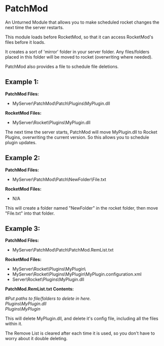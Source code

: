 # PatchMod
An Unturned Module that allows you to make scheduled rocket changes the next time the server restarts.

This module loads before RocketMod, so that it can access RocketMod's files before it loads.

It creates a sort of 'mirror' folder in your server folder. Any files/folders placed in this folder will be moved to rocket (overwriting where needed).

PatchMod also provides a file to schedule file deletions.


## Example 1:

<b>PatchMod Files:</b>

<ul><li>MyServer\PatchMod\Patch\Plugins\MyPlugin.dll</li></ul>

<b>RocketMod Files:</b>

<ul><li>MyServer\Rocket\Plugins\MyPlugin.dll</li></ul>

The next time the server starts, PatchMod will move MyPlugin.dll to Rocket Plugins, overwriting the current version. So this allows you to schedule plugin updates.

## Example 2:

<b>PatchMod Files:</b>

<ul><li>MyServer\PatchMod\Patch\NewFolder\File.txt</li></ul>

<b>RocketMod Files:</b>

<ul><li>N/A</li></ul>

This will create a folder named "NewFolder" in the rocket folder, then move "File.txt" into that folder.

## Example 3:

<b>PatchMod Files:</b>


<ul><li>MyServer\PatchMod\Patch\PatchMod.RemList.txt</li></ul>


<b>RocketMod Files:</b>

<ul>
<li>MyServer\Rocket\Plugins\MyPlugin\</li>
<li>MyServer\Rocket\Plugins\MyPlugin\MyPlugin.configuration.xml</li>
<li>Server\Rocket\Plugins\MyPlugin.dll</li>
</ul>

<b>PatchMod.RemList.txt Contents:</b>
<i>

#Put paths to file/folders to delete in here.<br>
Plugins\MyPlugin.dll<br>
Plugins\MyPlugin
</i>

This will delete MyPlugin.dll, and delete it's config file, including all the files within it.

The Remove List is cleared after each time it is used, so you don't have to worry about it double deleting.


